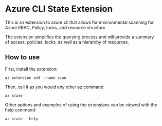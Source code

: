 # Azure CLI State Extension #
This is an extension to azure cli that allows for environmental scanning for Azure RBAC, Policy, locks, and resource structure.

The extension simplifies the querying process and will provide a summary of access, policies, locks, as well as a hierarchy of resources.

## How to use ##
First, install the extension:
```
az extension add --name scan
```

Then, call it as you would any other az command:
```
az state
```


Other options and examples of using the extensions can be viewed with the help command:
```
az state --help
```
